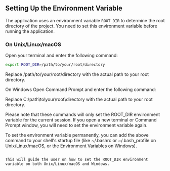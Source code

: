 ## Setting Up the Environment Variable

The application uses an environment variable `ROOT_DIR` to determine the root directory of the project. You need to set this environment variable before running the application.

### On Unix/Linux/macOS

Open your terminal and enter the following command:

```bash
export ROOT_DIR=/path/to/your/root/directory
```	


Replace /path/to/your/root/directory with the actual path to your root directory.

On Windows
Open Command Prompt and enter the following command:

Replace C:\path\to\your\root\directory with the actual path to your root directory.

Please note that these commands will only set the ROOT_DIR environment variable for the current session. If you open a new terminal or Command Prompt window, you will need to set the environment variable again.

To set the environment variable permanently, you can add the above command to your shell's startup file (like ~/.bashrc or ~/.bash_profile on Unix/Linux/macOS, or the Environment Variables on Windows).

```

This will guide the user on how to set the ROOT_DIR environment variable on both Unix/Linux/macOS and Windows.